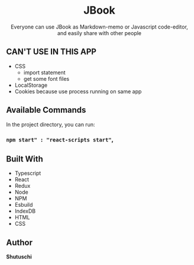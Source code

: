 <h1 align="center">JBook</h1>
<p align="center">Everyone can use JBook as Markdown-memo or Javascript code-editor, and easily share with other people</p>

## CAN'T USE IN THIS APP

- CSS
  - import statement
  - get some font files
- LocalStorage
- Cookies
 because use process running on same app
## Available Commands

In the project directory, you can run:
### `npm start" : "react-scripts start"`,

## Built With

- Typescript
- React
- Redux
- Node
- NPM
- Esbuild
- IndexDB
- HTML
- CSS

## Author

**Shutuschi**